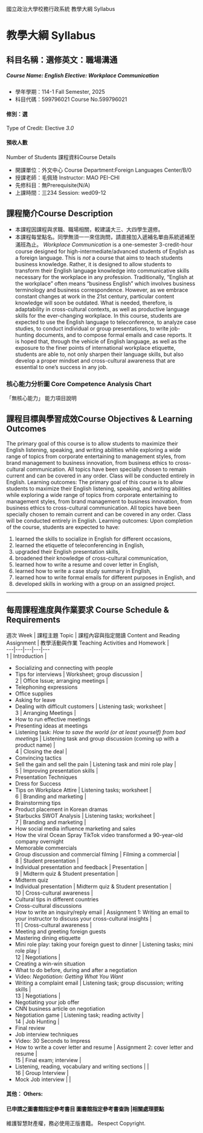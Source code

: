 國立政治大學校務行政系統 教學大綱 Syllabus
# 教學大綱 Syllabus
##  科目名稱：選修英文：職場溝通
#####  Course Name: English Elective: Workplace Communication
  * 學年學期：114-1 Fall Semester, 2025 
  * 科目代碼：599796021 Course No.599796021
#### 修別：選
Type of Credit: Elective 
_3.0_
#### 預收人數
Number of Students
課程資料Course Details
  * 開課單位：外文中心 Course Department:Foreign Languages Center/B/0 
  * 授課老師：毛佩琦 Instructor: MAO PEI-CHI 
  * 先修科目：無Prerequisite(N/A)
  * 上課時間：三234 Session: wed09-12
##  課程簡介Course Description
  * 本課程因課程與求職、職場相關，較建議大三、大四學生選修。
  * 本課程每堂點名。同學無須一一來信詢問，請直接加入遞補名單由系統遞補至滿班為止。
_Workplace Communication_ is a one-semester 3-credit-hour course designed for high-intermediate/advanced students of English as a foreign language. This is _not_ a course that aims to teach students business knowledge. Rather, it is designed to allow students to transform their English language knowledge into communicative skills necessary for the workplace in any profession. 
Traditionally, “English at the workplace” often means “business English” which involves business terminology and business correspondence. However, as we embrace constant changes at work in the 21st century, particular content knowledge will soon be outdated. What is needed, therefore, is adaptability in cross-cultural contexts, as well as productive language skills for the ever-changing workplace. In this course, students are expected to use the English language to teleconference, to analyze case studies, to conduct individual or group presentations, to write job-hunting documents, and to compose formal emails and case reports. It is hoped that, through the vehicle of English language, as well as the exposure to the finer points of international workplace etiquette, students are able to, not only sharpen their language skills, but also develop a proper mindset and cross-cultural awareness that are essential to one’s success in any job. 
###  核心能力分析圖 Core Competence Analysis Chart
「無核心能力」 
能力項目說明
##  課程目標與學習成效Course Objectives & Learning Outcomes 
The primary goal of this course is to allow students to maximize their English listening, speaking, and writing abilities while exploring a wide range of topics from corporate entertaining to management styles, from brand management to business innovation, from business ethics to cross-cultural communication. All topics have been specially chosen to remain current and can be covered in any order. Class will be conducted entirely in English.
Learning outcomes:
The primary goal of this course is to allow students to maximize their English listening, speaking, and writing abilities while exploring a wide range of topics from corporate entertaining to management styles, from brand management to business innovation, from business ethics to cross-cultural communication. All topics have been specially chosen to remain current and can be covered in any order. Class will be conducted entirely in English. Learning outcomes: Upon completion of the course, students are expected to have:
  1. learned the skills to socialize in English for different occasions,
  2. learned the etiquette of teleconferencing in English,
  3. upgraded their English presentation skills,
  4. broadened their knowledge of cross-cultural communication,
  5. learned how to write a resume and cover letter in English,
  6. learned how to write a case study summary in English,
  7. learned how to write formal emails for different purposes in English, and
  8. developed skills in working with a group on an assigned project.
---  
##  每周課程進度與作業要求 Course Schedule & Requirements
週次 Week |  課程主題 Topic |  課程內容與指定閱讀 Content and Reading Assignment |  教學活動與作業 Teaching Activities and Homework |   
---|---|---|---|---  
1 |  Introduction | 
  * Socializing and connecting with people
  * Tips for interviews
|  Worksheet; group discussion |   
2 |  Office Issue; arranging meetings | 
  * Telephoning expressions
  * Office supplies 
  * Asking for leave
  * Dealing with difficult customers
|  Listening task; worksheet |   
3 |  Arranging Meetings | 
  * How to run effective meetings
  * Presenting ideas at meetings
  * Listening task: _How to save the world (or at least yourself) from bad meetings_
|  Listening task and group discussion (coming up with a product name) |   
4 |  Closing the deal | 
  * Convincing tactics
  * Sell the gain and sell the pain
|  Listening task and mini role play |   
5 |  Improving presentation skills | 
  * Presentation Techniques
  * Dress for Success
  * Tips on Workplace Attire
|  Listening tasks; worksheet |   
6 |  Branding and marketing | 
  * Brainstorming tips
  * Product placement in Korean dramas
  * Starbucks SWOT Analysis
|  Listening tasks; worksheet |   
7 |  Branding and marketing | 
  * How social media influence marketing and sales
  * How the viral Ocean Spray TikTok video transformed a 90-year-old company overnight
  * Memorable commercials
  * Group discussion and commercial filming 
|  Filming a commercial |   
8 |  Student presentation | 
  * Individual presentation and feedback
|  Presentation |   
9 |  Midterm quiz & Student presentation | 
  * Midterm quiz 
  * Individual presentation
|  Midterm quiz & Student presentation |   
10 |  Cross-cultural awareness | 
  * Cultural tips in different countries
  * Cross-cultural discussions
  * How to write an inquiry/reply email
|  Assignment 1: Writing an email to your instructor to discuss your cross-cultural insights  |   
11 |  Cross-cultural awareness | 
  * Meeting and greeting foreign guests
  * Mastering dining etiquette
  * Mini role play: taking your foreign guest to dinner
|  Listening tasks; mini role play |   
12 |  Negotiations | 
  * Creating a win-win situation
  * What to do before, during and after a negotiation
  * Video: _Negotiation: Getting What You Want_
  * Writing a complaint email
|  Listening task; group discussion; writing skills |   
13 |  Negotiations | 
  * Negotiating your job offer
  * CNN business article on negotiation
  * Negotiation game
|  Listening task; reading activity |   
14 |  Job Hunting | 
  * Final review
  * Job interview techniques
  * Video: 30 Seconds to Impress
  * How to write a cover letter and resume
|  Assignment 2: cover letter and resume |   
15 |  Final exam; interview | 
  * Listening, reading, vocabulary and writing sections
|  |   
16 |  Group Interview  | 
  * Mock Job interview
|  |   
####  其他： Others:
####  已申請之圖書館指定參考書目  圖書館指定參考書查詢 |相關處理要點
維護智慧財產權，務必使用正版書籍。 Respect Copyright.